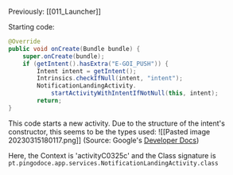 Previously: [[011_Launcher]]

Starting code:
```java
@Override 
public void onCreate(Bundle bundle) {  
    super.onCreate(bundle);  
    if (getIntent().hasExtra("E-GOI_PUSH")) {  
        Intent intent = getIntent();  
        Intrinsics.checkIfNull(intent, "intent");  
		NotificationLandingActivity.
			startActivityWithIntentIfNotNull(this, intent);  
        return;  
}  
```

This code starts a new activity. Due to the structure of the intent's constructor, this seems to be the  types used:
![[Pasted image 20230315180117.png]]
(Source: Google's [Developer Docs](https://developer.android.com/reference/android/content/Intent))

Here, the Context is 'activityC0325c' and the Class signature is `pt.pingodoce.app.services.NotificationLandingActivity.class`

